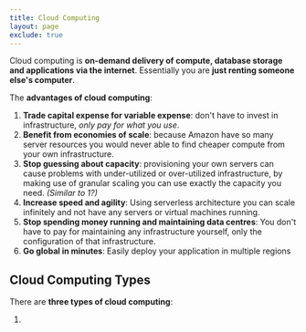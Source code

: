 ```yaml
---
title: Cloud Computing
layout: page
exclude: true
---
```


Cloud computing is **on-demand delivery of compute, database storage and applications via the internet**. Essentially you are **just renting someone else's computer**.

The **advantages of cloud computing**:

1. **Trade capital expense for variable expense**: don't have to invest in infrastructure, *only pay for what you use*.
2. **Benefit from economies of scale**: because Amazon have so many server resources you would never able to find cheaper compute from your own infrastructure.
3. **Stop guessing about capacity**: provisioning your own servers can cause problems with under-utilized or over-utilized infrastructure, by making use of granular scaling you can use exactly the capacity you need. *(Similar to 1?)*
4. **Increase speed and agility**: Using serverless architecture you can scale infinitely and not have any servers or virtual machines running.
5. **Stop spending money running and maintaining data centres**: You don't have to pay for maintaining any infrastructure yourself, only the configuration of that infrastructure.
6. **Go global in minutes**: Easily deploy your application in multiple regions

## Cloud Computing Types

There are **three types of cloud computing**:

1. 
<!--stackedit_data:
eyJoaXN0b3J5IjpbLTQzMjYyNTUyNl19
-->